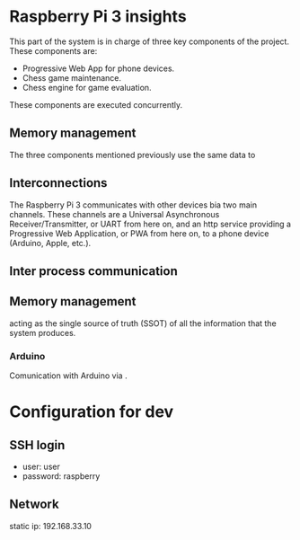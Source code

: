 # Raspberry Pi 3 insights

This part of the system is in charge of three key components of the project. These components are:
- Progressive Web App for phone devices.
- Chess game maintenance.
- Chess engine for game evaluation.

These components are executed concurrently. 

## Memory management
The three components mentioned previously use the same data to 

## Interconnections
The Raspberry Pi 3 communicates with other devices bia two main channels. These channels are a Universal Asynchronous Receiver/Transmitter, or UART from here on, and an http service providing a Progressive Web Application, or PWA from here on, to a phone device (Arduino, Apple, etc.).

## Inter process communication

## Memory management
acting as the single source of truth (SSOT) of all the information that the system produces.

### Arduino
Comunication with Arduino via .

# Configuration for dev
## SSH login
- user: user
- password: raspberry

## Network
static ip: 192.168.33.10
